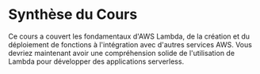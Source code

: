 # Synthèse du Cours

Ce cours a couvert les fondamentaux d'AWS Lambda, de la création et du déploiement de fonctions à l'intégration avec d'autres services AWS. Vous devriez maintenant avoir une compréhension solide de l'utilisation de Lambda pour développer des applications serverless.
